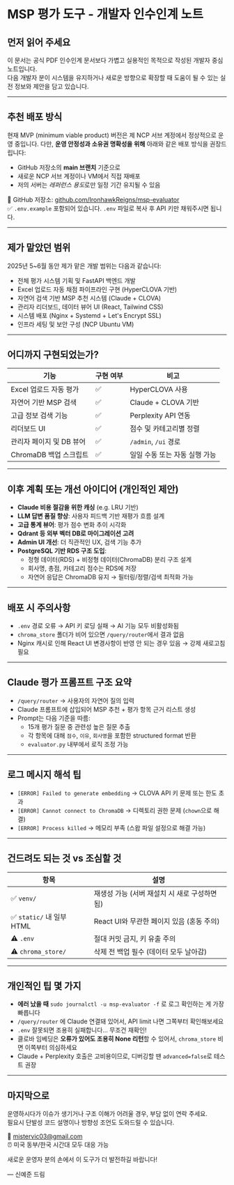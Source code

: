 # MSP 평가 도구 - 개발자 인수인계 노트

## 먼저 읽어 주세요

이 문서는 공식 PDF 인수인계 문서보다 가볍고 실용적인 목적으로 작성된 개발자 중심 노트입니다.  
다음 개발자 분이 시스템을 유지하거나 새로운 방향으로 확장할 때 도움이 될 수 있는 실전 정보와 제안을 담고 있습니다.

---

## 추천 배포 방식

현재 MVP (minimum viable product) 버전은 제 NCP 서브 계정에서 정상적으로 운영 중입니다. 다만, **운영 안정성과 소유권 명확성을 위해** 아래와 같은 배포 방식을 권장드립니다:

- GitHub 저장소의 **main 브랜치** 기준으로
- 새로운 NCP 서브 계정이나 VM에서 직접 재배포
- 저의 서버는 *레퍼런스 용도*로만 일정 기간 유지될 수 있음

🔗 GitHub 저장소: [github.com/IronhawkReigns/msp-evaluator](https://github.com/IronhawkReigns/msp-evaluator)  
✅ `.env.example` 포함되어 있습니다. `.env` 파일로 복사 후 API 키만 채워주시면 됩니다.

---

## 제가 맡았던 범위

2025년 5~6월 동안 제가 맡은 개발 범위는 다음과 같습니다:

- 전체 평가 시스템 기획 및 FastAPI 백엔드 개발
- Excel 업로드 자동 채점 파이프라인 구현 (HyperCLOVA 기반)
- 자연어 검색 기반 MSP 추천 시스템 (Claude + CLOVA)
- 관리자 리더보드, 데이터 뷰어 UI (React, Tailwind CSS)
- 시스템 배포 (Nginx + Systemd + Let's Encrypt SSL)
- 인프라 세팅 및 보안 구성 (NCP Ubuntu VM)

---

## 어디까지 구현되었는가?

| 기능 | 구현 여부 | 비고 |
|------|-----------|------|
| Excel 업로드 자동 평가 | ✅ | HyperCLOVA 사용 |
| 자연어 기반 MSP 검색 | ✅ | Claude + CLOVA 기반 |
| 고급 정보 검색 기능 | ✅ | Perplexity API 연동 |
| 리더보드 UI | ✅ | 점수 및 카테고리별 정렬 |
| 관리자 페이지 및 DB 뷰어 | ✅ | `/admin`, `/ui` 경로 |
| ChromaDB 백업 스크립트 | ✅ | 일일 수동 또는 자동 실행 가능 |

---

## 이후 계획 또는 개선 아이디어 (개인적인 제안)

- **Claude 비용 절감을 위한 캐싱** (e.g. LRU 기반)
- **LLM 답변 품질 향상**: 사용자 피드백 기반 재평가 흐름 설계
- **고급 통계 뷰어**: 평가 점수 변화 추이 시각화
- **Qdrant 등 외부 벡터 DB로 마이그레이션 고려**
- **Admin UI 개선**: 더 직관적인 UX, 검색 기능 추가
- **PostgreSQL 기반 RDS 구조 도입**:  
  - 정형 데이터(RDS) + 비정형 데이터(ChromaDB) 분리 구조 설계  
  - 회사명, 총점, 카테고리 점수는 RDS에 저장  
  - 자연어 응답은 ChromaDB 유지 → 필터링/정렬/검색 최적화 가능

---

## 배포 시 주의사항

- `.env` 경로 오류 → API 키 로딩 실패 → AI 기능 모두 비활성화됨
- `chroma_store` 폴더가 비어 있으면 `/query/router`에서 결과 없음
- Nginx 캐시로 인해 React UI 변경사항이 반영 안 되는 경우 있음 → 강제 새로고침 필요

---

## Claude 평가 프롬프트 구조 요약

- `/query/router` → 사용자의 자연어 질의 입력
- Claude 프롬프트에 삽입되어 MSP 추천 + 평가 항목 근거 리스트 생성
- Prompt는 다음 기준을 따름:
  - 15개 평가 질문 중 관련성 높은 질문 추출
  - 각 항목에 대해 `점수`, `이유`, `회사명`을 포함한 structured format 반환
  - `evaluator.py` 내부에서 로직 조정 가능

---

## 로그 메시지 해석 팁

- `[ERROR] Failed to generate embedding` → CLOVA API 키 문제 또는 한도 초과
- `[ERROR] Cannot connect to ChromaDB` → 디렉토리 권한 문제 (`chown`으로 해결)
- `[ERROR] Process killed` → 메모리 부족 (스왑 파일 설정으로 해결 가능)

---

## 건드려도 되는 것 vs 조심할 것

| 항목 | 설명 |
|------|------|
| ✅ `venv/` | 재생성 가능 (서버 재설치 시 새로 구성하면 됨) |
| ✅ `static/` 내 일부 HTML | React UI와 무관한 페이지 있음 (혼동 주의) |
| ⚠️ `.env` | 절대 커밋 금지, 키 유출 주의 |
| ⚠️ `chroma_store/` | 삭제 전 백업 필수 (데이터 모두 날아감) |

---

## 개인적인 팁 몇 가지

- **에러 났을 때** `sudo journalctl -u msp-evaluator -f` 로 로그 확인하는 게 가장 빠릅니다
- `/query/router` 에 Claude 연결돼 있어서, API limit 나면 그쪽부터 확인해보세요
- `.env` 잘못되면 조용히 실패합니다… 무조건 재확인!
- 클로바 임베딩은 **오류가 있어도 조용히 None 리턴**할 수 있어서, `chroma_store` 비면 이쪽부터 의심하세요
- Claude + Perplexity 호출은 고비용이므로, 디버깅할 땐 `advanced=false`로 테스트 권장

---

## 마지막으로

운영하시다가 이슈가 생기거나 구조 이해가 어려울 경우, 부담 없이 연락 주세요.  
필요시 단발성 코드 설명이나 방향성 조언도 도와드릴 수 있습니다.

📧 mistervic03@gmail.com  
⏰ 미국 동부/한국 시간대 모두 대응 가능

새로운 운영자 분의 손에서 이 도구가 더 발전하길 바랍니다!

— 신예준 드림
